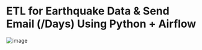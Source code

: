 # ETL for Earthquake Data & Send Email (/Days) Using Python + Airflow


![image](https://user-images.githubusercontent.com/55681442/170829793-09501a7a-34ff-4046-a30c-7ab1f3caf774.png)
